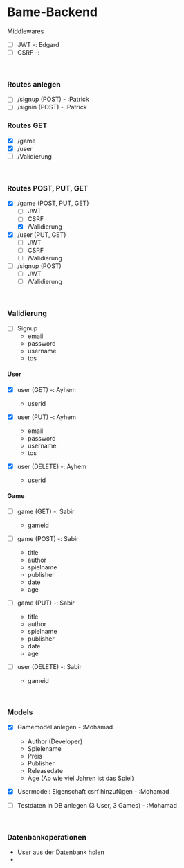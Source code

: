 # Bame-Backend

Middlewares

- [ ] JWT -: Edgard
- [ ] CSRF -:

<br>

### Routes anlegen

- [ ] /signup (POST) - :Patrick
- [ ] /signin (POST) - :Patrick

### Routes GET

- [x] /game
- [x] /user
- [ ] /Validierung

<br>

### Routes POST, PUT, GET

- [x] /game (POST, PUT, GET)
  - [ ] JWT
  - [ ] CSRF
  - [x] /Validierung
- [x] /user (PUT, GET)
  - [ ] JWT
  - [ ] CSRF
  - [ ] /Validierung
- [ ] /signup (POST)
  - [ ] JWT
  - [ ] /Validierung

<br>

### Validierung

- [ ] Signup
  - email
  - password
  - username
  - tos

#### User

- [x] user (GET) -: Ayhem

  - userid

- [x] user (PUT) -: Ayhem

  - email
  - password
  - username
  - tos

- [x] user (DELETE) -: Ayhem
  - userid

#### Game

- [ ] game (GET) -: Sabir

  - gameid

- [ ] game (POST) -: Sabir

  - title
  - author
  - spielname
  - publisher
  - date
  - age

- [ ] game (PUT) -: Sabir

  - title
  - author
  - spielname
  - publisher
  - date
  - age

- [ ] user (DELETE) -: Sabir
  - gameid

<br>

### Models

- [x] Gamemodel anlegen - :Mohamad

  - Author (Developer)
  - Spielename
  - Preis
  - Publisher
  - Releasedate
  - Age (Ab wie viel Jahren ist das Spiel)

- [x] Usermodel: Eigenschaft csrf hinzufügen - :Mohamad
- [ ] Testdaten in DB anlegen (3 User, 3 Games) - :Mohamad

<br>

### Datenbankoperationen

- User aus der Datenbank holen
-
